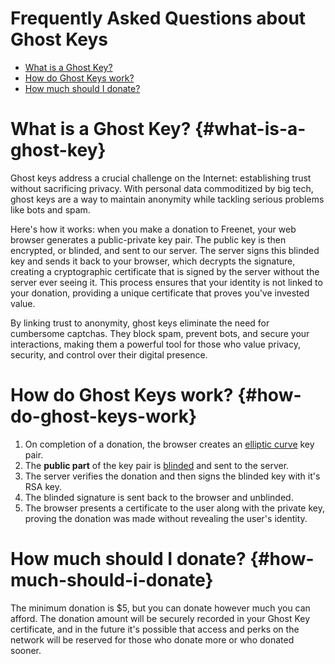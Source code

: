 # Frequently Asked Questions about Ghost Keys

- [What is a Ghost Key?](#what-is-a-ghost-key)
- [How do Ghost Keys work?](#how-do-ghost-keys-work)
- [How much should I donate?](#how-much-should-i-donate)

# What is a Ghost Key? {#what-is-a-ghost-key}

Ghost keys address a crucial challenge on the Internet: establishing trust without sacrificing privacy. With personal 
data commoditized by big tech, ghost keys are a way to maintain anonymity while tackling serious problems like bots
and spam.

Here's how it works: when you make a donation to Freenet, your web browser generates a public-private key pair. The 
public key is then encrypted, or blinded, and sent to our server. The server signs this blinded key and sends it back 
to your browser, which decrypts the signature, creating a cryptographic certificate that is signed by the server without
the server ever seeing it. This process ensures that your identity is not linked to your donation, providing a unique 
certificate that proves you've invested value.

By linking trust to anonymity, ghost keys eliminate the need for cumbersome captchas. They block spam, prevent bots, 
and secure your interactions, making them a powerful tool for those who value privacy, security, and control over 
their digital presence.

# How do Ghost Keys work? {#how-do-ghost-keys-work}

1. On completion of a donation, the browser creates an [elliptic curve](https://en.wikipedia.org/wiki/EdDSA) key pair.
2. The **public part** of the key pair is [blinded](https://www.rfc-editor.org/rfc/rfc9474.html) and sent to the server. 
3. The server verifies the donation and then signs the blinded key with it's RSA key. 
4. The blinded signature is sent back to the browser and unblinded.
5. The browser presents a certificate to the user along with the private key, proving the donation was made without 
   revealing the user's identity.

# How much should I donate? {#how-much-should-i-donate}

The minimum donation is $5, but you can donate however much you can afford. The donation amount will be securely
recorded in your Ghost Key certificate, and in the future it's possible that access and perks on the network will be 
reserved for those who donate more or who donated sooner.